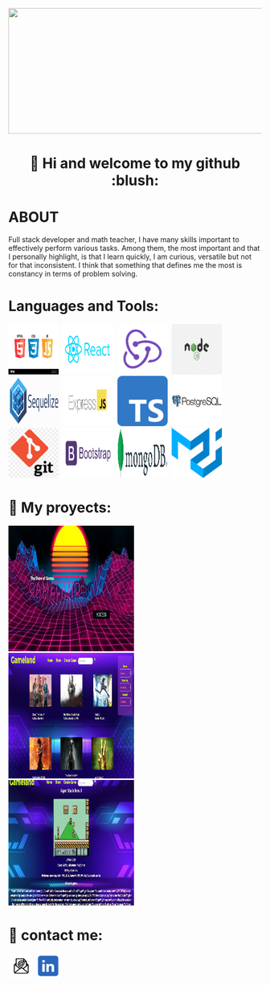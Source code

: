 <p align='center'>
  <kbd>
  <img src='images/presentation%20image.gif' width = '1000' height = '250'>                                                                                    
</kbd>
    </p>
    
<h1 align='center'> 👋 Hi and welcome to my github :blush: </h1>

# ABOUT

Full stack developer and math teacher, I have many skills
important to effectively perform various tasks. Among them, the most
important and that I personally highlight, is that I learn quickly, I am curious,
versatile but not for that inconsistent. I think that something that defines me the most is
constancy in terms of problem solving.



#  Languages and Tools:
<p align='left'>
  <kbd>
    <img src='/logos/logos.jpg' width = '100' height = '100'> 
    <img src='/logos/react.png' width = '100' height = '100'>
    <img src='/logos/redux.png' width = '100' height = '100'> 
    <img src='/logos/nodejs.png' width = '100' height = '100'> 
    <img src='/logos/sequelize.png' width = '100' height = '100'> 
    <img src='/logos/express.png' width = '100' height = '100'> 
    <img src='/logos/Typescript_logo_2020.svg.png' width = '100' height = '100'> 
    <img src='/logos/PostgreSQL-Logo.png' width = '100' height = '100'> 
    <img src='/logos/git.png' width = '100' height = '100'> 
    <img src='/logos/bootstrap-logo-png.png' width = '100' height = '100'> 
    <img src='/logos/mongo.png' width = '100' height = '100'> 
    <img src='/logos/material_ui.png' width = '100' height = '100'> 
</kbd>
    </p>

# :briefcase: My proyects:
<p align='left'>
  <kbd>
    <img src='/projects/pi_videogames1.PNG' width = '250' height = '250'> 
     <img src='/projects/pi_videogames2.PNG' width = '250' height = '250'> 
     <img src='/projects/pi_videogames3.PNG' width = '250' height = '250'> 
</kbd>
    </p>

# :paperclip: contact me:

[<img src='/images/e_mail.jpg' width = '50' height = '50'>](mailto:martin.galliano@hotmail.com)  [<img src='/images/linkedin.png' width = '50' height = '50'>](https://www.linkedin.com/in/martin-galliano-hr/)




<!---
MartinGalliano/MartinGalliano is a ✨ special ✨ repository because its `README.md` (this file) appears on your GitHub profile.
You can click the Preview link to take a look at your changes.
--->
